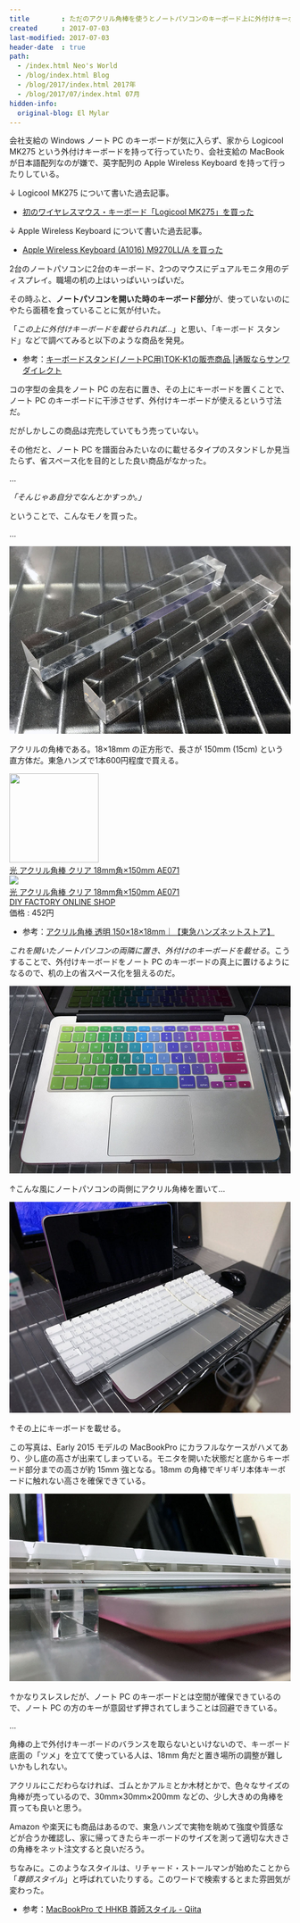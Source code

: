 ```yaml
---
title        : ただのアクリル角棒を使うとノートパソコンのキーボード上に外付けキーボードが置ける
created      : 2017-07-03
last-modified: 2017-07-03
header-date  : true
path:
  - /index.html Neo's World
  - /blog/index.html Blog
  - /blog/2017/index.html 2017年
  - /blog/2017/07/index.html 07月
hidden-info:
  original-blog: El Mylar
---
```


会社支給の Windows ノート PC のキーボードが気に入らず、家から Logicool MK275 という外付けキーボードを持って行っていたり、会社支給の MacBook が日本語配列なのが嫌で、英字配列の Apple Wireless Keyboard を持って行ったりしている。

↓ Logicool MK275 について書いた過去記事。

- [初のワイヤレスマウス・キーボード「Logicool MK275」を買った](/blog/2016/05/03-01.html)

↓ Apple Wireless Keyboard について書いた過去記事。

- [Apple Wireless Keyboard (A1016) M9270LL/A を買った](/blog/2017/03/05-02.html)

2台のノートパソコンに2台のキーボード、2つのマウスにデュアルモニタ用のディスプレイ。職場の机の上はいっぱいいっぱいだ。

その時ふと、**ノートパソコンを開いた時のキーボード部分**が、使っていないのにやたら面積を食っていることに気が付いた。

「*この上に外付けキーボードを載せられれば…*」と思い、「キーボード スタンド」などで調べてみると以下のような商品を発見。

- 参考：[キーボードスタンド(ノートPC用)TOK-K1の販売商品 |通販ならサンワダイレクト](http://direct.sanwa.co.jp/ItemPage/TOK-K1)

コの字型の金具をノート PC の左右に置き、その上にキーボードを置くことで、ノート PC のキーボードに干渉させず、外付けキーボードが使えるという寸法だ。

だがしかしこの商品は完売していてもう売っていない。

その他だと、ノート PC を譜面台みたいなのに載せるタイプのスタンドしか見当たらず、省スペース化を目的とした良い商品がなかった。

…

*「そんじゃあ自分でなんとかすっか。」*

ということで、こんなモノを買った。

…

![アクリル角棒](./03-01-01.jpg)

アクリルの角棒である。18×18mm の正方形で、長さが 150mm (15cm) という直方体だ。東急ハンズで1本600円程度で買える。

<div class="ad-amazon">
  <div class="ad-amazon-image">
    <a href="https://www.amazon.co.jp/dp/B0091FZ7KS?tag=neos21-22&amp;linkCode=osi&amp;th=1&amp;psc=1">
      <img src="https://m.media-amazon.com/images/I/315KlYj4AEL._SL160_.jpg" width="160" height="160">
    </a>
  </div>
  <div class="ad-amazon-info">
    <div class="ad-amazon-title">
      <a href="https://www.amazon.co.jp/dp/B0091FZ7KS?tag=neos21-22&amp;linkCode=osi&amp;th=1&amp;psc=1">光 アクリル角棒 クリア 18mm角×150mm AE071</a>
    </div>
  </div>
</div>

<div class="ad-rakuten">
  <div class="ad-rakuten-image">
    <a href="https://hb.afl.rakuten.co.jp/hgc/g00powo2.waxyc5db.g00powo2.waxyd78d/?pc=https%3A%2F%2Fitem.rakuten.co.jp%2Ftuzukiya%2Fh14-5771%2F&amp;m=http%3A%2F%2Fm.rakuten.co.jp%2Ftuzukiya%2Fi%2F10555746%2F">
      <img src="https://thumbnail.image.rakuten.co.jp/@0_mall/tuzukiya/cabinet/main/h14-3/h14-5771.jpg?_ex=128x128">
    </a>
  </div>
  <div class="ad-rakuten-info">
    <div class="ad-rakuten-title">
      <a href="https://hb.afl.rakuten.co.jp/hgc/g00powo2.waxyc5db.g00powo2.waxyd78d/?pc=https%3A%2F%2Fitem.rakuten.co.jp%2Ftuzukiya%2Fh14-5771%2F&amp;m=http%3A%2F%2Fm.rakuten.co.jp%2Ftuzukiya%2Fi%2F10555746%2F">光 アクリル角棒 クリア 18mm角×150mm AE071</a>
    </div>
    <div class="ad-rakuten-shop">
      <a href="https://hb.afl.rakuten.co.jp/hgc/g00powo2.waxyc5db.g00powo2.waxyd78d/?pc=https%3A%2F%2Fwww.rakuten.co.jp%2Ftuzukiya%2F&amp;m=http%3A%2F%2Fm.rakuten.co.jp%2Ftuzukiya%2F">DIY FACTORY ONLINE SHOP</a>
    </div>
    <div class="ad-rakuten-price">価格 : 452円</div>
  </div>
</div>

- 参考：[アクリル角棒 透明 150×18×18mm｜【東急ハンズネットストア】](https://hands.net/goods/4977720888316/)

*これを開いたノートパソコンの両隣に置き、外付けのキーボードを載せる*。こうすることで、外付けキーボードをノート PC のキーボードの真上に置けるようになるので、机の上の省スペース化を狙えるのだ。

![PC の左右に置く](./03-01-02.jpg)

↑こんな風にノートパソコンの両側にアクリル角棒を置いて…

![キーボードを載せる](./03-01-03.jpg)

↑その上にキーボードを載せる。

この写真は、Early 2015 モデルの MacBookPro にカラフルなケースがハメてあり、少し底の高さが出来てしまっている。モニタを開いた状態だと底からキーボード部分までの高さが約 15mm 強となる。18mm の角棒でギリギリ本体キーボードに触れない高さを確保できている。

![ノート PC にはギリギリ触れていない](./03-01-04.jpg)

↑かなりスレスレだが、ノート PC のキーボードとは空間が確保できているので、ノート PC の方のキーが意図せず押されてしまうことは回避できている。

…

角棒の上で外付けキーボードのバランスを取らないといけないので、キーボード底面の「ツメ」を立てて使っている人は、18mm 角だと置き場所の調整が難しいかもしれない。

アクリルにこだわらなければ、ゴムとかアルミとか木材とかで、色々なサイズの角棒が売っているので、30mm×30mm×200mm などの、少し大きめの角棒を買っても良いと思う。

Amazon や楽天にも商品はあるので、東急ハンズで実物を眺めて強度や質感などが合うか確認し、家に帰ってきたらキーボードのサイズを測って適切な大きさの角棒をネット注文すると良いだろう。

ちなみに。このようなスタイルは、リチャード・ストールマンが始めたことから「*尊師スタイル*」と呼ばれていたりする。このワードで検索するとまた雰囲気が変わった。

- 参考：[MacBookPro で HHKB 尊師スタイル - Qiita](https://qiita.com/midorinokimi/items/8da9f234e96f1fa0f9e0)

